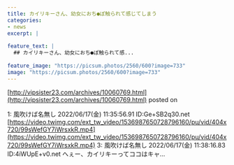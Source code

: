 ```yaml
---
title: カイリキーさん、幼女におち●ぽ触られて感じてしまう
categories:
- news
excerpt: |
  
feature_text: |
  ## カイリキーさん、幼女におち●ぽ触られて感...
  
feature_image: "https://picsum.photos/2560/600?image=733"
image: "https://picsum.photos/2560/600?image=733"
---
```


[http://vipsister23.com/archives/10060769.html](http://vipsister23.com/archives/10060769.html)
posted on 

<!--more-->

1: 風吹けば名無し 2022/06/17(金) 11:35:56.91 ID:Ge+SB2q30.net [https://video.twimg.com/ext_tw_video/1536987650728796160/pu/vid/404x720/99sWefGY7iWrsxkR.mp4](https://video.twimg.com/ext_tw_video/1536987650728796160/pu/vid/404x720/99sWefGY7iWrsxkR.mp4) 3: 風吹けば名無し 2022/06/17(金) 11:38:16.83 ID:4iWUpE+v0.net へぇー、カイリキーってココはキャ...
